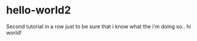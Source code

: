 # hello-world2
Second tutorial in a row just to be sure that i know what the i'm doing
so.. hi world!
